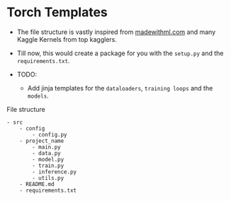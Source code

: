 # Torch Templates

- The file structure is vastly inspired from [madewithml.com](https://madewithml.com/) and many Kaggle Kernels from top kagglers.

- Till now, this would create a package for you with the `setup.py` and the `requirements.txt`.
- TODO:
    - Add jinja templates for the `dataloaders`, `training loops` and the `models`.

File structure
```
- src
    - config
        - config.py
    - project_name
        - main.py
        - data.py
        - model.py
        - train.py
        - inference.py
        - utils.py
    - README.md
    - requirements.txt
```